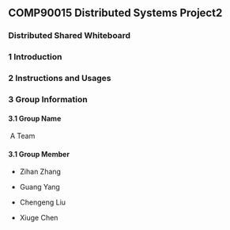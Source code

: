 ## COMP90015 Distributed Systems Project2

### Distributed Shared Whiteboard

### 1 Introduction

### 2 Instructions and Usages

### 3 Group Information

#### 3.1 Group Name

​	A Team

#### 3.1 Group Member

- Zihan Zhang

- Guang Yang

- Chengeng Liu

- Xiuge Chen

  